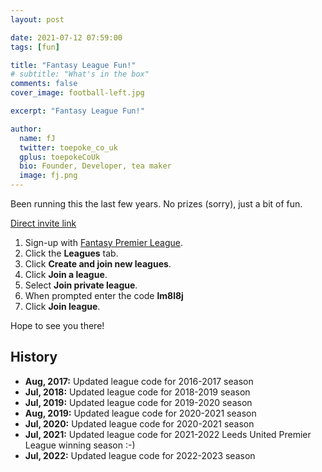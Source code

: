 ```yaml
---
layout: post

date: 2021-07-12 07:59:00
tags: [fun]

title: "Fantasy League Fun!"
# subtitle: "What's in the box"
comments: false
cover_image: football-left.jpg

excerpt: "Fantasy League Fun!"

author:
  name: fJ
  twitter: toepoke_co_uk
  gplus: toepokeCoUk
  bio: Founder, Developer, tea maker
  image: fj.png
---
```


Been running this the last few years.  No prizes (sorry), just a bit of fun.

[Direct invite link](https://fantasy.premierleague.com/leagues/421574/invite)

1. Sign-up with [Fantasy Premier League](http://fantasy.premierleague.com).
2. Click the **Leagues** tab.
3. Click **Create and join new leagues**.
4. Click **Join a league**.
4. Select **Join private league**.
5. When prompted enter the code **lm8l8j**
6. Click **Join league**.

Hope to see you there!

## History
- **Aug, 2017:** Updated league code for 2016-2017 season
- **Jul, 2018:** Updated league code for 2018-2019 season
- **Jul, 2019:** Updated league code for 2019-2020 season
- **Aug, 2019:** Updated league code for 2020-2021 season
- **Jul, 2020:** Updated league code for 2020-2021 season
- **Jul, 2021:** Updated league code for 2021-2022 Leeds United Premier League winning season :-)
- **Jul, 2022:** Updated league code for 2022-2023 season

